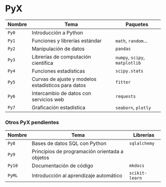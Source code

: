 # PyX

| Nombre | Tema                                               | Paquetes                       |
| ------ | -------------------------------------------------- | ------------------------------ |
| `Py0`  | Introducción a Python                              |                                |
| `Py1`  | Funciones y librerías estándar                     | `math`, `random`...            |
| `Py2`  | Manipulación de datos                              | `pandas`                       |
| `Py3`  | Librerías de computación científica                | `numpy`, `scipy`, `matplotlib` |
| `Py4`  | Funciones estadísticas                             | `scipy.stats`                  |
| `Py5`  | Curvas de ajuste y modelos estadísticos para datos | `fitter`                       |
| `Py6`  | Intercambio de datos con servicios web             | `requests`                     |
| `Py7`  | Graficación estadística                            | `seaborn`, `plotly`            |

### Otros PyX pendientes

| Nombre | Tema                                           | Librerías      |
| ------ | ---------------------------------------------- | -------------- |
| `Py8`  | Bases de datos SQL con Python                  | `sqlalchemy`   |
| `Py9`  | Principios de programación orientada a objetos |                |
| `Py10` | Documentación de código                        | `mkdocs`       |
| `PyML` | Introducción al aprendizaje automático         | `scikit-learn` |
